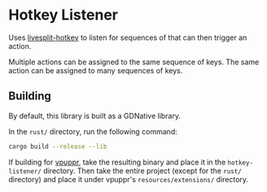 # Hotkey Listener
Uses [livesplit-hotkey](https://github.com/LiveSplit/livesplit-core) to listen for sequences of
that can then trigger an action.

Multiple actions can be assigned to the same sequence of keys. The same action can be assigned
to many sequences of keys.

## Building

By default, this library is built as a GDNative library.

In the `rust/` directory, run the following command:

```Bash
cargo build --release --lib
```

If building for [vpuppr](https://github.com/virtual-puppet-project/vpuppr),
take the resulting binary and place it in the `hotkey-listener/` directory.
Then take the entire project (except for the `rust/` directory) and place it under
vpuppr's `resources/extensions/` directory.
